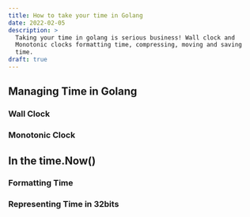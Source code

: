 ```yaml
---
title: How to take your time in Golang
date: 2022-02-05
description: >
  Taking your time in golang is serious business! Wall clock and
  Monotonic clocks formatting time, compressing, moving and saving
  time. 
draft: true
---
```


## Managing Time in Golang

### Wall Clock 

### Monotonic Clock

## In the time.Now()

### Formatting Time

### Representing Time in 32bits

